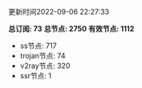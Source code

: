 更新时间2022-09-06 22:27:33

**总订阅: 73**
**总节点: 2750**
**有效节点: 1112**
- ss节点: 717
- trojan节点: 74
- v2ray节点: 320
- ssr节点: 1
